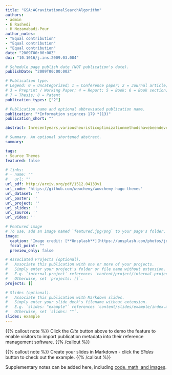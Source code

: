 ```yaml
---
title: "GSA:AGravitationalSearchAlgorithm"
authors:
- admin
- E Rashedi
- H Nezamabadi-Pour
author_notes:
- "Equal contribution"
- "Equal contribution"
- "Equal contribution"
date: "2009T00:00:00Z"
doi: "10.1016/j.ins.2009.03.004"

# Schedule page publish date (NOT publication's date).
publishDate: "2009T00:00:00Z"

# Publication type.
# Legend: 0 = Uncategorized; 1 = Conference paper; 2 = Journal article;
# 3 = Preprint / Working Paper; 4 = Report; 5 = Book; 6 = Book section;
# 7 = Thesis; 8 = Patent
publication_types: ["2"]

# Publication name and optional abbreviated publication name.
publication: "*Information sciences 179 *(13)"
publication_short: ""

abstract: Inrecentyears,variousheuristicoptimizationmethodshavebeendeveloped.Manyofthesemethodsareinspiredbyswarmbehaviorsinnature.Inthispaper,anewoptimizationalgorithmbasedonthelawofgravityandmassinteractionsisintroduced.Intheproposedalgorithm,thesearcheragentsareacollectionofmasseswhichinteractwitheach otherbasedontheNewtoniangravityandthelawsofmotion.Theproposedmethodhas beencomparedwithsomewell-knownheuristicsearchmethods.Theobtainedresultsconfirmthehighperformanceoftheproposedmethodinsolvingvariousnonlinearfunctions.

# Summary. An optional shortened abstract.
summary: 

tags:
- Source Themes
featured: false

# links:
# - name: ""
#   url: ""
url_pdf: http://arxiv.org/pdf/1512.04133v1
url_code: 'https://github.com/wowchemy/wowchemy-hugo-themes'
url_dataset: ''
url_poster: ''
url_project: ''
url_slides: ''
url_source: ''
url_video: ''

# Featured image
# To use, add an image named `featured.jpg/png` to your page's folder. 
image:
  caption: 'Image credit: [**Unsplash**](https://unsplash.com/photos/jdD8gXaTZsc)'
  focal_point: ""
  preview_only: false

# Associated Projects (optional).
#   Associate this publication with one or more of your projects.
#   Simply enter your project's folder or file name without extension.
#   E.g. `internal-project` references `content/project/internal-project/index.md`.
#   Otherwise, set `projects: []`.
projects: []

# Slides (optional).
#   Associate this publication with Markdown slides.
#   Simply enter your slide deck's filename without extension.
#   E.g. `slides: "example"` references `content/slides/example/index.md`.
#   Otherwise, set `slides: ""`.
slides: example
---
```


{{% callout note %}}
Click the *Cite* button above to demo the feature to enable visitors to import publication metadata into their reference management software.
{{% /callout %}}

{{% callout note %}}
Create your slides in Markdown - click the *Slides* button to check out the example.
{{% /callout %}}

Supplementary notes can be added here, including [code, math, and images](https://wowchemy.com/docs/writing-markdown-latex/).

